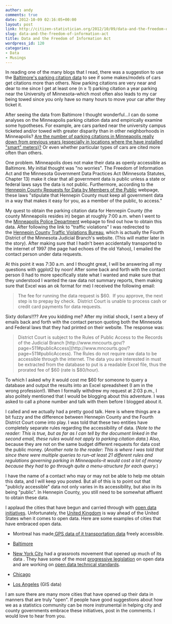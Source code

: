 ```yaml
---
author: andy
comments: true
date: 2012-10-09 02:16:05+00:00
layout: post
link: http://citizen-statistician.org/2012/10/09/data-and-the-freedom-of-information-act/
slug: data-and-the-freedom-of-information-act
title: Data and the Freedom of Information Act
wordpress_id: 120
categories:
- Data
- Musings
---
```


In reading one of the many blogs that I read, there was a suggestion to use the [Baltimore's parking citation data](https://data.baltimorecity.gov/Financial/Parking-Citations/n4ma-fj3m) to see if some makes/models of cars get citations more than others. Now parking citations are very near and dear to me since I get at least one (n ≥ 1) parking citation a year parking near the University of Minnesota–which most often also leads to my car being towed since you only have so many hours to move your car after they ticket it.

After seeing the data from Baltimore I thought wonderful...I can do some analyses on the Minneapolis parking citation data and empirically examine some hypotheses. For example, are cars parked near the university campus ticketed and/or towed with greater disparity than in other neighborhoods in Minneapolis? [Are the number of parking citations in Minneapolis really down from previous years (especially in locations where the have installed "smart" meters)?](http://kstp.com/news/stories/S2724188.shtml?cat=1) Or even whether particular types of cars are cited more often than others.

One problem. Minneapolis does not make their data as openly accessible as Baltimore. My initial thought was "no worries". The Freedom of Information Act and the Minnesota Government Data Practices Act (Minnesota Statutes, Chapter 13) make it clear that all government data is public unless a state or federal laws says the data is not public. Furthermore, according to the [Hennepin County Requests for Data by Members of the Public](http://hennepin.us/portal/site/HennepinUS/menuitem.b1ab75471750e40fa01dfb47ccf06498/?vgnextoid=9b22712db6733310VgnVCM10000099fe4689RCRD) webpage, these laws "stipulate that Hennepin County must keep all government data in a way that makes it easy for you, as a member of the public, to access."

My quest to obtain the parking citation data for Hennepin County (the county Minneapolis resides in) began at roughly 7:00 a.m. when I went to the [Minneapolis Police Department](http://www.minneapolismn.gov/police/records/police_records_traffic_violations) webpage to find out how to obtain this data. After following the link to "traffic violations" I was redirected to the [Hennepin County Traffic Violations Bureau](http://www.mncourts.gov/district/4/?page=424), which is actually the Fourth District of the Minnesota Judicial Branch's website. (This will matter later in the story). After making sure that I hadn't been accidentally transported to the internet of 1997 (the page had echoes of the old Yahoo), I emailed the contact person under data requests.

At this point it was 7:30 a.m. and I thought great, I will be answering all my questions with ggplot2 by noon! After some back and forth with the contact person (I had to more specifically state what I wanted and make sure that they understood I wanted the raw data not summary reports, them making sure that Excel was an ok format for me) I received the following email:


<blockquote>The fee for running the data request is $60.  If you approve, the next step is to prepay by check.  District Court is unable to process cash or credit card payments for data requests.

</blockquote>


Sixty dollars!!?? Are you kidding me? After my initial shock, I sent a bevy of emails back and forth with the contact person quoting both the Minnesota and Federal laws that they had printed on their website. The response was:


<blockquote>District Court is subject to the Rules of Public Access to the Records of the Judicial Branch [http://www.mncourts.gov/?page=511#publicAccess](http://www.mncourts.gov/?page=511#publicAccess). The Rules do not require raw data to be accessible through the internet. The data you are interested in must be extracted from the database to put is a readable Excel file, thus the prorated fee of $60 (rate is $80/hour).</blockquote>


To which I asked why it would cost me $60 for someone to query a database and output the results into an Excel spreadsheet (I am in the wrong profession!). When I formally withdrew my request at 2:03 p.m., I also politely mentioned that I would be blogging about this adventure. I was asked to call a phone number and talk with them before I blogged about it.

I called and we actually had a pretty good talk. Here is where things are a bit fuzzy and the difference between Hennepin County and the Fourth District Court come into play. I was told that these two entities have completely separate rules regarding the accessibility of data. (_Note to the reader: This is true, but as far as I can tell by the document linked in the second email, these rules would not apply to parking citation data._) Also, because they are not on the same budget different requests for data cost the public money. (_Another note to the reader: This is where I was told that since there were multiple queries to run–at least 21 different rules and regulations governing parking in Minneapolis–it would cost a lot of money because they had to go through quite a menu-structure for each query._)

I have the name of a contact who may or may not be able to help me obtain this data, and I will keep you posted. But all of this is to point out that "publicly accessible" data not only varies in its accessibility, but also in its being "public". In Hennepin County, you still need to be somewhat affluent to obtain these data.

I applaud the cities that have begun and carried through with [open data initiatives](http://www.whitehouse.gov/innovationfellows/opendata). Unfortunately, the [United Kingdom](http://data.gov.uk) is way ahead of the United States when it comes to open data. Here are some examples of cities that have embraced open data.



	
  * Montreal has made[ GPS data of it transportation data](http://w5.montreal.com/mtlweblog/?p=18500) freely accessible.

	
  * [Baltimore](https://data.baltimorecity.gov)

	
  * [New York City](https://nycopendata.socrata.com) had a grassroots movement that opened up much of its data . They have some of the most [progressive legislation](http://www.nyc.gov/portal/site/nycgov/menuitem.c0935b9a57bb4ef3daf2f1c701c789a0/index.jsp?pageID=mayor_press_release&catID=1194&doc_name=http%3A%2F%2Fwww.nyc.gov%2Fhtml%2Fom%2Fhtml%2F2012a%2Fpr081-12.html&cc=unused1978&rc=1194&ndi=1) on open data and are working on [open data technical standards](http://nycopendata.pediacities.com/wiki/index.php/NYC_Open_Data).

	
  * [Chicago](https://data.cityofchicago.org)

	
  * [Los Angeles](http://egis3.lacounty.gov/eGIS/tag/open-data/) (GIS data)


I am sure there are many more cities that have opened up their data in manners that are truly "open". If people have good suggestions about how we as a statistics community can be more instrumental in helping city and county governments embrace these initiatives, post in the comments. I would love to hear from you.


